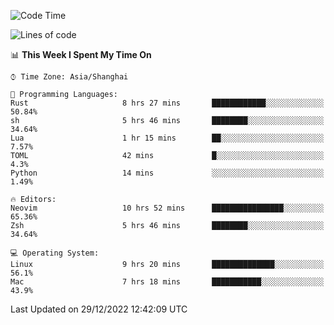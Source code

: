 <!--START_SECTION:waka-->
![Code Time](http://img.shields.io/badge/Code%20Time-1%2C093%20hrs%2033%20mins-blue)

![Lines of code](https://img.shields.io/badge/From%20Hello%20World%20I%27ve%20Written-24%20Thousand%20lines%20of%20code-blue)

📊 **This Week I Spent My Time On** 

```text
⌚︎ Time Zone: Asia/Shanghai

💬 Programming Languages: 
Rust                     8 hrs 27 mins       ████████████░░░░░░░░░░░░░   50.84% 
sh                       5 hrs 46 mins       ████████░░░░░░░░░░░░░░░░░   34.64% 
Lua                      1 hr 15 mins        ██░░░░░░░░░░░░░░░░░░░░░░░   7.57% 
TOML                     42 mins             █░░░░░░░░░░░░░░░░░░░░░░░░   4.3% 
Python                   14 mins             ░░░░░░░░░░░░░░░░░░░░░░░░░   1.49%

🔥 Editors: 
Neovim                   10 hrs 52 mins      ████████████████░░░░░░░░░   65.36% 
Zsh                      5 hrs 46 mins       ████████░░░░░░░░░░░░░░░░░   34.64%

💻 Operating System: 
Linux                    9 hrs 20 mins       ██████████████░░░░░░░░░░░   56.1% 
Mac                      7 hrs 18 mins       ███████████░░░░░░░░░░░░░░   43.9%

```


 Last Updated on 29/12/2022 12:42:09 UTC
<!--END_SECTION:waka-->
